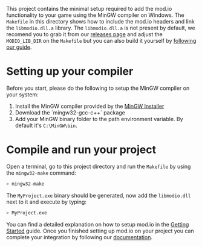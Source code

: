 This project contains the minimal setup required to add the mod.io functionality to your game using the MinGW compiler on Windows. The `Makefile` in this directory shows how to include the mod.io headers and link the `libmodio.dll.a` library. The `libmodio.dll.a` is not present by default, we recomend you to grab it from our [releases page](https://github.com/DBolical/modioSDK/releases) and adjust the `MODIO_LIB_DIR` on the `Makefile` but you can also build it yourself by [following our guide](https://github.com/DBolical/modioSDK/wiki/Building).

# Setting up your compiler

Before you start, please do the following to setup the MinGW compiler on your system:

1. Install the MinGW compiler provided by the [MinGW Installer](https://sourceforge.net/projects/mingw/files/)
2. Download the ´mingw32-gcc-c++´ package
3. Add your MinGW binary folder to the path environment variable. By default it's `C:\MinGW\bin`.

# Compile and run your project

Open a terminal, go to this project directory and run the `Makefile` by using the `mingw32-make` command:

```bash
> mingw32-make
```

The `MyProject.exe` binary should be generated, now add the `libmodio.dll` next to it and execute by typing:

```bash
> MyProject.exe
```

You can find a detailed explanation on how to setup mod.io in the [Getting Started](https://github.com/DBolical/modioSDK/wiki/Getting-Started) guide. Once you finished setting up mod.io on your project you can complete your integration by following our [documentation](https://github.com/DBolical/modioSDK/wiki).

